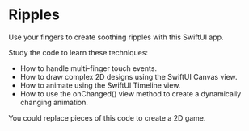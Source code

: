 # Ripples

Use your fingers to create soothing ripples with this SwiftUI app.

Study the code to learn these techniques:

+ How to handle multi-finger touch events.
+ How to draw complex 2D designs using the SwiftUI Canvas view.
+ How to animate using the SwiftUI Timeline view.
+ How to use the onChanged() view method to create a dynamically changing animation.

You could replace pieces of this code to create a 2D game.
